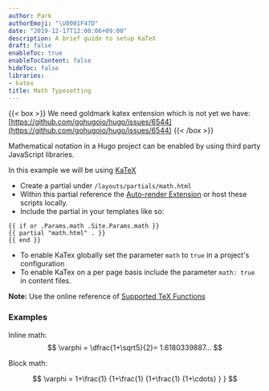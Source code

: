 ```yaml
---
author: Park
authorEmoji: "\U0001F47D"
date: "2019-12-17T12:00:06+09:00"
description: A brief guide to setup KaTeX
draft: false
enableToc: true
enableTocContent: false
hideToc: false
libraries:
- katex
title: Math Typesetting
---
```


{{< box >}}
We need goldmark katex entension which is not yet we have: 
[https://github.com/gohugoio/hugo/issues/6544](https://github.com/gohugoio/hugo/issues/6544)
{{< /box >}}

Mathematical notation in a Hugo project can be enabled by using third party JavaScript libraries.
<!--more-->

In this example we will be using [KaTeX](https://katex.org/)

- Create a partial under `/layouts/partials/math.html`
- Within this partial reference the [Auto-render Extension](https://katex.org/docs/autorender.html) or host these scripts locally.
- Include the partial in your templates like so:  

```
{{ if or .Params.math .Site.Params.math }}
{{ partial "math.html" . }}
{{ end }}
```  
- To enable KaTex globally set the parameter `math` to `true` in a project's configuration
- To enable KaTex on a per page basis include the parameter `math: true` in content files.

**Note:** Use the online reference of [Supported TeX Functions](https://katex.org/docs/supported.html)

### Examples

Inline math: $$ \varphi = \dfrac{1+\sqrt5}{2}= 1.6180339887… $$

Block math:

$$
 \varphi = 1+\frac{1} {1+\frac{1} {1+\frac{1} {1+\cdots} } } 
$$